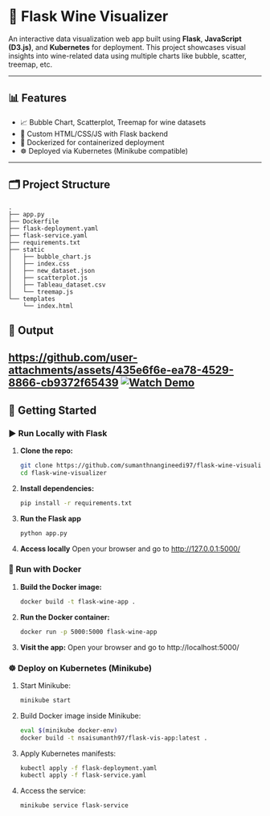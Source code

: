 # 🍷 Flask Wine Visualizer

An interactive data visualization web app built using **Flask**, **JavaScript (D3.js)**, and **Kubernetes** for deployment. This project showcases visual insights into wine-related data using multiple charts like bubble, scatter, treemap, etc.

---

## 📊 Features

- 📈 Bubble Chart, Scatterplot, Treemap for wine datasets
- 🎨 Custom HTML/CSS/JS with Flask backend
- 🐳 Dockerized for containerized deployment
- ☸️ Deployed via Kubernetes (Minikube compatible)

---

## 🗂️ Project Structure
```
.
├── app.py
├── Dockerfile
├── flask-deployment.yaml
├── flask-service.yaml
├── requirements.txt
├── static
│   ├── bubble_chart.js
│   ├── index.css
│   ├── new_dataset.json
│   ├── scatterplot.js
│   ├── Tableau_dataset.csv
│   └── treemap.js
└── templates
    └── index.html
```
##  🎥  Output
https://github.com/user-attachments/assets/435e6f6e-ea78-4529-8866-cb9372f65439
[![Watch Demo](https://img.shields.io/badge/Demo-Video-blue?logo=video)](https://github.com/user-attachments/assets/435e6f6e-ea78-4529-8866-cb9372f65439)
---

## 🚀 Getting Started

### ▶️ Run Locally with Flask
1. **Clone the repo:**
   ```bash
   git clone https://github.com/sumanthnangineedi97/flask-wine-visualizer.git
   cd flask-wine-visualizer
   ```
2. **Install dependencies:**
   ```bash
   pip install -r requirements.txt
   ```
3. **Run the Flask app**
   ```bash
   python app.py
   ```
4. **Access locally**
   Open your browser and go to http://127.0.0.1:5000/
   
### 🐳 Run with Docker
1. **Build the Docker image:**
   ```bash
   docker build -t flask-wine-app .
   ```
2. **Run the Docker container:**
   ```bash
   docker run -p 5000:5000 flask-wine-app
   ```
3. **Visit the app:**
   Open your browser and go to http://localhost:5000/

### ☸️ Deploy on Kubernetes (Minikube)
1. Start Minikube:
   ```bash
   minikube start
   ```
2. Build Docker image inside Minikube:
   ```bash
   eval $(minikube docker-env)
   docker build -t nsaisumanth97/flask-vis-app:latest .
   ```
   
3. Apply Kubernetes manifests:
   ```bash
   kubectl apply -f flask-deployment.yaml
   kubectl apply -f flask-service.yaml
   ```
4. Access the service:
   ```bash
   minikube service flask-service
   ```
   

